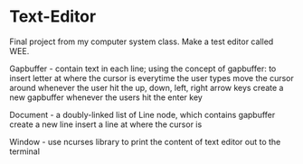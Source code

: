 # Text-Editor
Final project from my computer system class. Make a test editor called WEE.

Gapbuffer - contain text in each line; using the concept of gapbuffer:
  to insert letter at where the cursor is everytime the user types
  move the cursor around whenever the user hit the up, down, left, right arrow keys
  create a new gapbuffer whenever the users hit the enter key
  
Document - a doubly-linked list of Line node, which contains gapbuffer
  create a new line
  insert a line at where the cursor is
  
Window - use ncurses library to print the content of text editor out to the terminal
